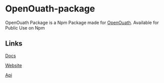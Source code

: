 # OpenOuath-package


OpenOuath Package is a Npm Package made for [OpenOuath](https://github.com/JustBeingAbdi/OpenOuath). Available for Public Use on Npm


## Links


[Docs](https://docs.openouath.cf)

[Website](https://openouath.cf)

[Api](https://api.openouath.cf)

